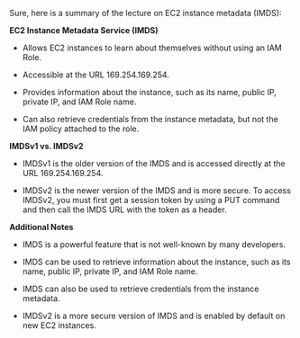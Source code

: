   
Sure, here is a summary of the lecture on EC2 instance metadata (IMDS):

**EC2 Instance Metadata Service (IMDS)**

- Allows EC2 instances to learn about themselves without using an IAM Role.
    
- Accessible at the URL 169.254.169.254.
    
- Provides information about the instance, such as its name, public IP, private IP, and IAM Role name.
    
- Can also retrieve credentials from the instance metadata, but not the IAM policy attached to the role.
    

**IMDSv1 vs. IMDSv2**

- IMDSv1 is the older version of the IMDS and is accessed directly at the URL 169.254.169.254.
    
- IMDSv2 is the newer version of the IMDS and is more secure. To access IMDSv2, you must first get a session token by using a PUT command and then call the IMDS URL with the token as a header.
    

**Additional Notes**

- IMDS is a powerful feature that is not well-known by many developers.
    
- IMDS can be used to retrieve information about the instance, such as its name, public IP, private IP, and IAM Role name.
    
- IMDS can also be used to retrieve credentials from the instance metadata.
    
- IMDSv2 is a more secure version of IMDS and is enabled by default on new EC2 instances.